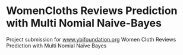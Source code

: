 # WomenCloths Reviews Prediction with Multi Nomial Naive-Bayes
Project submission for www.ybifoundation.org
Women Cloth Reviews Prediction with Multi Nomial Naïve Bayes 

